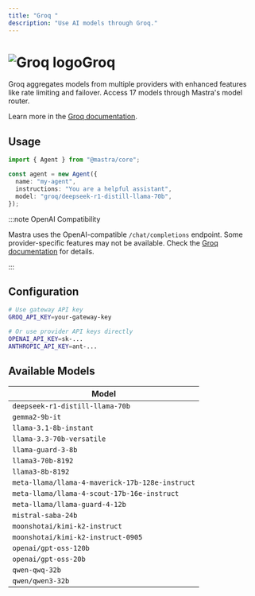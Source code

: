 ```yaml
---
title: "Groq "
description: "Use AI models through Groq."
---
```


# <img src="https://models.dev/logos/groq.svg" alt="Groq logo" className="inline w-8 h-8 mr-2 align-middle dark:invert dark:brightness-0 dark:contrast-200" />Groq

Groq aggregates models from multiple providers with enhanced features like rate limiting and failover. Access 17 models through Mastra's model router.

Learn more in the [Groq documentation](https://console.groq.com/docs/models).

## Usage

```typescript
import { Agent } from "@mastra/core";

const agent = new Agent({
  name: "my-agent",
  instructions: "You are a helpful assistant",
  model: "groq/deepseek-r1-distill-llama-70b",
});
```

:::note OpenAI Compatibility

Mastra uses the OpenAI-compatible `/chat/completions` endpoint. Some provider-specific features may not be available. Check the [Groq documentation](https://console.groq.com/docs/models) for details.

:::

## Configuration

```bash
# Use gateway API key
GROQ_API_KEY=your-gateway-key

# Or use provider API keys directly
OPENAI_API_KEY=sk-...
ANTHROPIC_API_KEY=ant-...
```

## Available Models

| Model                                           |
| ----------------------------------------------- |
| `deepseek-r1-distill-llama-70b`                 |
| `gemma2-9b-it`                                  |
| `llama-3.1-8b-instant`                          |
| `llama-3.3-70b-versatile`                       |
| `llama-guard-3-8b`                              |
| `llama3-70b-8192`                               |
| `llama3-8b-8192`                                |
| `meta-llama/llama-4-maverick-17b-128e-instruct` |
| `meta-llama/llama-4-scout-17b-16e-instruct`     |
| `meta-llama/llama-guard-4-12b`                  |
| `mistral-saba-24b`                              |
| `moonshotai/kimi-k2-instruct`                   |
| `moonshotai/kimi-k2-instruct-0905`              |
| `openai/gpt-oss-120b`                           |
| `openai/gpt-oss-20b`                            |
| `qwen-qwq-32b`                                  |
| `qwen/qwen3-32b`                                |
